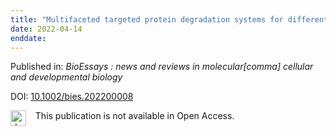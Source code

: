 ```yaml
---
title: "Multifaceted targeted protein degradation systems for different cellular compartments."
date: 2022-04-14
enddate:
---
```


Published in: *BioEssays : news and reviews in molecular[comma] cellular and developmental biology*

DOI: [10.1002/bies.202200008](https://doi.org/10.1002/bies.202200008)

<img src="https://upload.wikimedia.org/wikipedia/commons/thumb/0/0e/Closed_Access_logo_transparent.svg/1200px-Closed_Access_logo_transparent.svg.png" alt="drawing" width="25" align="left"/> &nbsp;&nbsp;&nbsp;This publication is not available in Open Access.


